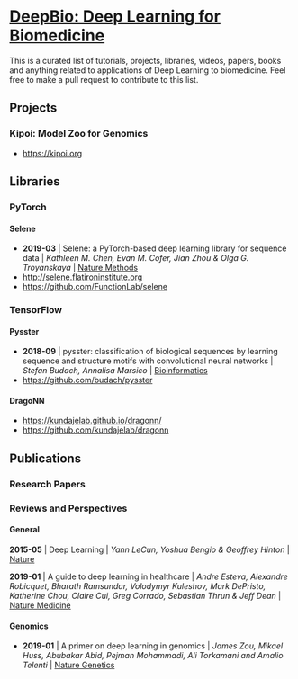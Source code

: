 # [DeepBio: Deep Learning for Biomedicine](http://achursov.github.io/deepbio/)
This is a curated list of tutorials, projects, libraries, videos, papers, books and anything related to applications of Deep Learning to biomedicine. Feel free to make a pull request to contribute to this list.

## Projects
### Kipoi: Model Zoo for Genomics
- https://kipoi.org

## Libraries
### PyTorch

#### Selene
- **2019-03** | Selene: a PyTorch-based deep learning library for sequence data | *Kathleen M. Chen, Evan M. Cofer, Jian Zhou & Olga G. Troyanskaya* | [Nature Methods](https://www.nature.com/articles/s41592-019-0360-8)
- http://selene.flatironinstitute.org
- https://github.com/FunctionLab/selene

### TensorFlow

#### Pysster
- **2018-09** | pysster: classification of biological sequences by learning sequence and structure motifs with convolutional neural networks | *Stefan Budach, Annalisa Marsico* | [Bioinformatics](https://academic.oup.com/bioinformatics/article/34/17/3035/4962494)
- https://github.com/budach/pysster

#### DragoNN
- https://kundajelab.github.io/dragonn/
- https://github.com/kundajelab/dragonn

## Publications
### Research Papers

### Reviews and Perspectives
#### General
**2015-05** | Deep Learning | *Yann LeCun, Yoshua Bengio & Geoffrey Hinton* | [Nature](https://www.nature.com/articles/nature14539)

**2019-01** | A guide to deep learning in healthcare | *Andre Esteva, Alexandre Robicquet, Bharath Ramsundar, Volodymyr Kuleshov, Mark DePristo, Katherine Chou, Claire Cui, Greg Corrado, Sebastian Thrun & Jeff Dean* | [Nature Medicine](https://www.nature.com/articles/s41591-018-0316-z)

#### Genomics
- **2019-01** | A primer on deep learning in genomics | *James Zou, Mikael Huss, Abubakar Abid, Pejman Mohammadi, Ali Torkamani and Amalio Telenti* | [Nature Genetics](https://www.nature.com/articles/s41588-018-0295-5)
